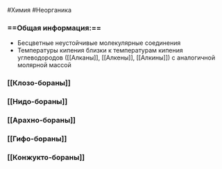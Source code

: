 #Химия #Неорганика 
### ==Общая информация:==
- Бесцветные неустойчивые молекулярные соединения
- Температуры кипения близки к температурам кипения углеводородов ([[Алканы]], [[Алкены]], [[Алкины]]) с аналогичной молярной массой
### [[Клозо-бораны]]
### [[Нидо-бораны]]
### [[Арахно-бораны]]

### [[Гифо-бораны]]

### [[Конжукто-бораны]]
